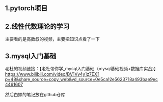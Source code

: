 ## 1.pytorch项目

## 2.线性代数理论的学习

主要看的是高数叔的视频，主要把知识点看了一下

## 3.mysql入门基础

老杜的视频链接：【老杜带你学_mysql入门基础（mysql基础视频+数据库实战)】 https://www.bilibili.com/video/BV1Vy4y1z7EX?p=48&share_source=copy_web&vd_source=0e5ca12e5623718a493bae9ec4461607

然后白嫖的笔记放在github仓库

